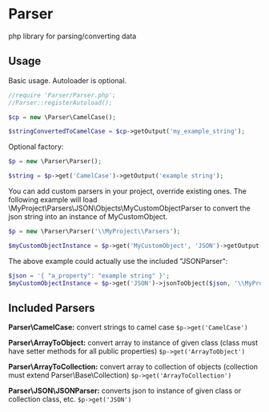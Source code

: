 Parser
======

php library for parsing/converting data

Usage
-----

Basic usage. Autoloader is optional.
```php
//require 'Parser/Parser.php';
//Parser::registerAutoload();

$cp = new \Parser\CamelCase();

$stringConvertedToCamelCase = $cp->getOutput('my_example_string');
```

Optional factory:
```php
$p = new \Parser\Parser();

$string = $p->get('CamelCase')->getOutput('example string');
```


You can add custom parsers in your project, override existing ones. 
The following example will load \MyProject\Parsers\JSON\Objects\MyCustomObjectParser to convert the json string into an instance of MyCustomObject.
```php
$p = new \Parser\Parser('\\MyProject\\Parsers');

$myCustomObjectInstance = $p->get('MyCustomObject', 'JSON')->getOutput('{ "a_property": "example string" }');
```
The above example could actually use the included "JSONParser":

```php
$json = '{ "a_property": "example string" }';
$myCustomObjectInstance = $p->get('JSON')->jsonToObject($json, '\\MyProject\\Objects\\MyCustomObject');
```

Included Parsers
----------------

__Parser\CamelCase:__ convert strings to camel case ```$p->get('CamelCase')```

__Parser\ArrayToObject:__ convert array to instance of given class (class must have setter methods for all public properties) ```$p->get('ArrayToObject')```

__Parser\ArrayToCollection:__ convert array to collection of objects (collection must extend Parser\Base\Collection) ```$p->get('ArrayToCollection')```

__Parser\JSON\JSONParser:__ converts json to instance of given class or collection class, etc. ```$p->get('JSON')```